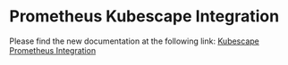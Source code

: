 # Prometheus Kubescape Integration

Please find the new documentation at the following link: [Kubescape Prometheus Integration](https://github.com/kubescape/helm-charts/blob/main/charts/kubescape-operator/README.md#kubescape-prometheus-integration)